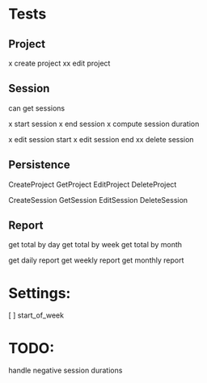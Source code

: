 # Tests
## Project
x create project
xx edit project

## Session

can get sessions

x start session
x end session
x compute session duration

x edit session start
x edit session end
xx delete session

## Persistence

CreateProject
GetProject
EditProject
DeleteProject

CreateSession
GetSession
EditSession
DeleteSession


## Report
get total by day
get total by week
get total by month

get daily report
get weekly report
get monthly report


# Settings:
[ ] start_of_week

# TODO:
handle negative session durations
